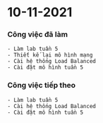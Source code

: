 # 10-11-2021

### Công việc đã làm

```
- Làm lab tuần 5
- Thiết kế lại mô hình mạng
- Cài hệ thống Load Balanced
- Cài đặt mô hình tuần 5
```

### Công việc tiếp theo

```
- Làm lab tuần 5
- Cài hệ thống Load Balanced
- Cài đặt mô hình tuần 5
```
